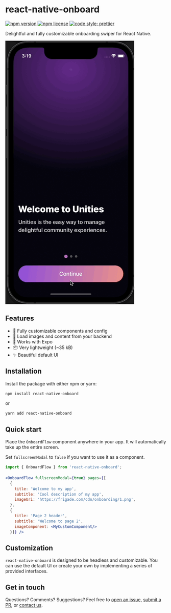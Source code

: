 # react-native-onboard

[![npm version](https://img.shields.io/npm/v/react-native-onboard)](https://www.npmjs.com/package/react-native-onboard)
[![npm license](https://img.shields.io/npm/l/react-native-onboard)](https://www.npmjs.com/package/react-native-onboard)
[![code style: prettier](https://img.shields.io/badge/code_style-prettier-ff69b4.svg)](https://github.com/prettier/prettier)

Delightful and fully customizable onboarding swiper for React Native.

![onboard gif](./examples/react-native-onboard-demo.gif)

## Features

- 🎨 Fully customizable components and config
- 🔧 Load images and content from your backend
- 🚀 Works with Expo
- 📦 Very lightweight (~35 kB)
- ✨ Beautiful default UI

## Installation

Install the package with either npm or yarn:

```bash
npm install react-native-onboard
```
or
```bash
yarn add react-native-onboard
```

## Quick start
Place the `OnboardFlow` component anywhere in your app. It will automatically take up the entire screen.

Set `fullscreenModal` to `false` if you want to use it as a component.

```jsx
import { OnboardFlow } from 'react-native-onboard';

<OnboardFlow fullscreenModal={true} pages={[
  {
    title: 'Welcome to my app',
    subtitle: 'Cool description of my app',
    imageUri: 'https://frigade.com/cdn/onboarding/1.png',
  },
  {
    title: 'Page 2 header',
    subtitle: 'Welcome to page 2',
    imageComponent: <MyCustomComponent/>
  }]} />
```

## Customization
`react-native-onboard` is designed to be headless and customizable. You can use the default UI or create your own by
implementing a series of provided interfaces.

## Get in touch
Questions? Comments? Suggestions? Feel free to [open an issue](https://github.com/FrigadeHQ/react-native-onboard/issues), [submit a PR](https://github.com/FrigadeHQ/react-native-onboard/pulls), or [contact us](https://frigade.com).